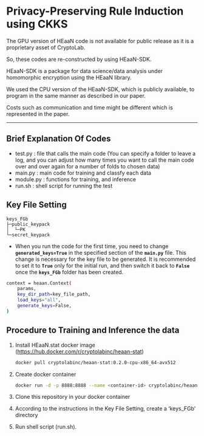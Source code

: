 # Privacy-Preserving Rule Induction using CKKS

The GPU version of HEaaN code is not available for public release as it is a proprietary asset of CryptoLab.

So, these codes are re-constructed by using HEaaN-SDK.

HEaaN-SDK is a package for data science/data analysis under homomorphic encryption using the HEaaN library.

We used the CPU version of the HEaaN-SDK, which is publicly available, to program in the same manner as described in our paper.

Costs such as communication and time might be different which is represented in the paper.

---

## Brief Explanation Of Codes

- test.py : file that calls the main code (You can specify a folder to leave a log, and you can adjust how many times you want to call the main code over and over again for a number of folds to chosen data)
- main.py : main code for training and classfy each data
- module.py : functions for training, and inference
- run.sh : shell script for running the test

## Key File Setting
```
keys_FGb
├─public_keypack
│  └─PK
└─secret_keypack
```
- When you run the code for the first time, you need to change **`generated_keys=True`** in the specified section of the **`main.py`** file. This change is necessary for the key file to be generated. It is recommended to set it to **`True`** only for the initial run, and then switch it back to **`False`** once the **`keys_FGb`** folder has been created.

```bash
context = heaan.Context(
    params,
    key_dir_path=key_file_path,
    load_keys="all",
    generate_keys=False,
)
```

## Procedure to Training and Inference the data

1. Install HEaaN.stat docker image (https://hub.docker.com/r/cryptolabinc/heaan-stat)
    
    ```bash
    docker pull cryptolabinc/heaan-stat:0.2.0-cpu-x86_64-avx512
    ```
    
2. Create docker container
    
    ```bash
    docker run -d -p 8888:8888 --name <container-id> cryptolabinc/heaan-stat:0.2.0-cpu-x86_64-avx512
    ```
    
3. Clone this repository in your docker container
4. According to the instructions in the Key File Setting, create a ‘keys_FGb’ directory
5. Run shell script (run.sh).
